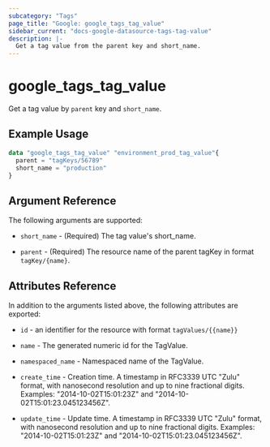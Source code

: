 ```yaml
---
subcategory: "Tags"
page_title: "Google: google_tags_tag_value"
sidebar_current: "docs-google-datasource-tags-tag-value"
description: |-
  Get a tag value from the parent key and short_name.
---
```


# google\_tags\_tag\_value

Get a tag value by `parent` key and `short_name`.

## Example Usage

```tf
data "google_tags_tag_value" "environment_prod_tag_value"{
  parent = "tagKeys/56789"
  short_name = "production"
}
```

## Argument Reference

The following arguments are supported:

* `short_name` - (Required) The tag value's short_name.

* `parent` - (Required) The resource name of the parent tagKey in format `tagKey/{name}`.

## Attributes Reference

In addition to the arguments listed above, the following attributes are exported:

* `id` - an identifier for the resource with format `tagValues/{{name}}`

* `name` -
  The generated numeric id for the TagValue.

* `namespaced_name` -
  Namespaced name of the TagValue.

* `create_time` -
  Creation time.
  A timestamp in RFC3339 UTC "Zulu" format, with nanosecond resolution and up to nine fractional digits. Examples: "2014-10-02T15:01:23Z" and "2014-10-02T15:01:23.045123456Z".

* `update_time` -
  Update time.
  A timestamp in RFC3339 UTC "Zulu" format, with nanosecond resolution and up to nine fractional digits. Examples: "2014-10-02T15:01:23Z" and "2014-10-02T15:01:23.045123456Z".
